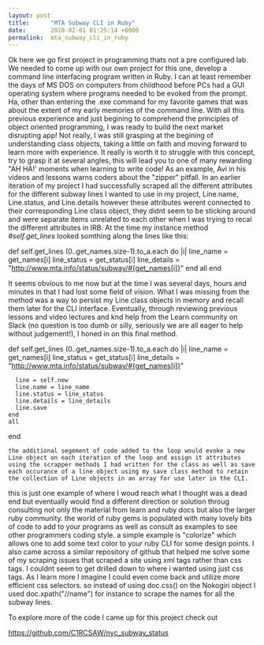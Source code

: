 ```yaml
---
layout: post
title:      "MTA Subway CLI in Ruby"
date:       2018-02-01 01:25:14 +0000
permalink:  mta_subway_cli_in_ruby
---
```


Ok here we go first project in programming thats not a pre configured lab. We needed to come up with our own project for this one, develop a command line interfacing program written in Ruby. I can at least remember the days of MS DOS on computers from childhood before PCs had a GUI operating system where programs needed to be evoked from the prompt. Ha, other than entering the .exe command for my favorite games that was about the extent of my early memories of the command line. With all this previous experience and just begining to comprehend the principles of object oriented programming, I was ready to build the next market disrupting app! Not really, I was still grasping at the begining of understanding class objects, taking a little on faith and moving forward to learn more with experience. It really is worth it to struggle with this concept, try to grasp it at several angles, this will lead you to one of many rewarding "AH HA!' moments when learning to write code! As an example, Avi in his videos and lessons warns coders about the "zipper" pitfall. In an earlier iteration of my project I had successfully scraped all the different attributes for the different subway lines I wanted to use in my project, Line.name, Line.status, and Line.details however these attributes werent connected to their corresponding Line class object, they didnt seem to be sticking around and were separate items unrelated to each other when I was trying to recal the different attributes in IRB. At the time my instance method *#self.get_lines* looked somthing along the lines like this:

def self.get_lines
    (0..get_names.size-1).to_a.each do |i|
      line_name = get_names[i]
      line_status = get_status[i]
      line_details = "http://www.mta.info/status/subway/#{get_names[i]}"
		end
		  all
end

It seems obvious to me now but at the time I was several days, hours and minutes in that I had lost some field of vision. What I was missing from the method was a way to persist my Line class objects in memory and recall them later for the CLI interface. Eventually, through reviewing previous lessons and video lectures and knd help from the Learn community on Slack (no question is too dumb or silly, seriously we are all eager to help without judgement!), I honed in on this final method.

def self.get_lines
    (0..get_names.size-1).to_a.each do |i|
      line_name = get_names[i]
      line_status = get_status[i]
      line_details = "http://www.mta.info/status/subway/#{get_names[i]}"

      line = self.new
      line.name = line_name
      line.status = line_status
      line.details = line_details
      line.save
    end
    all
  end
	
	the additional segement of code added to the loop would evoke a new Line object on each iteration of the loop and assign it attributes using the scrapper methods I had written for the class as well as save each occurance of a line object using my save class method to retain the collection of Line objects in an array for use later in the CLI. 
	
this is just one example of where I woud reach what I thought was a dead end but eventually would find a different direction or solution throug consulting not only the material from learn and ruby docs but also the larger ruby community. the world of ruby gems is populated with many lovely bits of code to add to your programs as well as consult as examples to see other programmers coding style. a simple example is "colorize" which allows one to add some text color to your ruby CLI for some design points. I also came across a similar repository of github that helped me solve some of my scraping issues that scraped a site using xml tags rather than css tags.  I couldnt seem to get drilled down to where i wanted using just css tags. As I learn more I imagine I could even come back and utilize more efficient css selectors. so instead of using doc.css() on the Nokogiri object I used doc.xpath("//name") for instance to scrape the names for all the subway lines. 

To explore more of the code I came up for this project check out
		

https://github.com/C1RCSAW/nyc_subway_status
